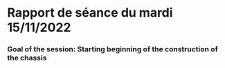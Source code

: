 # Rapport de séance du mardi 15/11/2022

### Goal of the session: Starting beginning of the construction of the chassis

